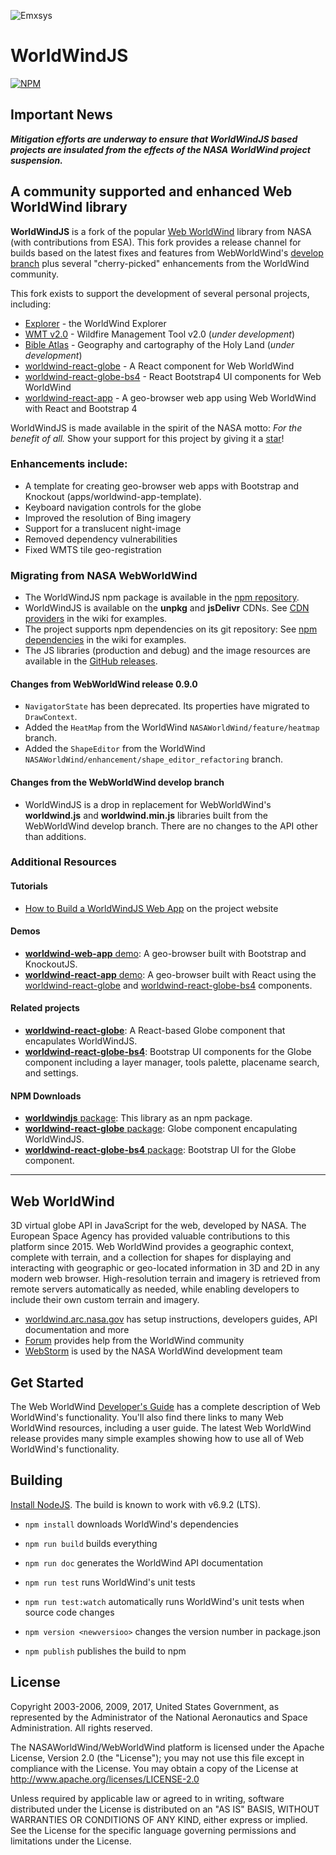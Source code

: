 ![Emxsys](docs/emxsys_logo.png)

# WorldWindJS
[![NPM](https://img.shields.io/npm/v/worldwindjs.svg)](https://www.npmjs.com/package/worldwindjs) 

## Important News
***Mitigation efforts are underway to ensure that WorldWindJS based projects are insulated from the effects of the NASA WorldWind project suspension.***

## A community supported and enhanced Web WorldWind library
__WorldWindJS__ is a fork of the popular [Web WorldWind](https://github.com/NASAWorldWind/WebWorldWind)
library from NASA (with contributions from ESA). This fork provides a release channel for builds based on the latest fixes
and features from WebWorldWind's [develop branch](https://github.com/NASAWorldWind/WebWorldWind/commits/develop) plus several "cherry-picked" enhancements from the WorldWind community.

This fork exists to support the development of several personal projects, including:

- [Explorer](https://worldwind.earth/explorer) - the WorldWind Explorer
- [WMT v2.0](https://worldwind.earth/wildfire) -  Wildfire Management Tool v2.0 (_under development_)
- [Bible Atlas](https://viewer.earth/bible-atlas) - Geography and cartography of the Holy Land (_under development_)
- [worldwind-react-globe](https://emxsys.github.io/worldwind-react-globe/) - A React component for Web WorldWind
- [worldwind-react-globe-bs4](https://emxsys.github.io/worldwind-react-globe-bs4/) - React Bootstrap4 UI components for Web WorldWind
- [worldwind-react-app](https://emxsys.github.io/worldwind-react-app/) - A geo-browser web app using Web WorldWind with React and Bootstrap 4 

WorldWindJS is made available in the spirit of the NASA motto: _For the benefit of all._  Show your support for this project by giving it a [star](https://github.com/worldwindearth/worldwindjs/stargazers)!

### Enhancements include:

- A template for creating geo-browser web apps with Bootstrap and Knockout (apps/worldwind-app-template).
- Keyboard navigation controls for the globe
- Improved the resolution of Bing imagery
- Support for a translucent night-image
- Removed dependency vulnerabilities
- Fixed WMTS tile geo-registration 

### Migrating from NASA WebWorldWind

- The WorldWindJS npm package is available in the [npm repository](https://www.npmjs.com/package/worldwindjs).
- WorldWindJS is available on the __unpkg__ and __jsDelivr__ CDNs. See [CDN providers](https://github.com/worldwindearth/worldwindjs/wiki/CDN-providers) in the wiki for examples.
- The project supports npm dependencies on its git repository: See [npm dependencies](https://github.com/worldwindearth/worldwindjs/wiki/npm-dependencies) in the wiki for examples. 
- The JS libraries (production and debug) and the image resources are available in the [GitHub releases](https://github.com/worldwindearth/worldwindjs/releases/latest).


#### Changes from WebWorldWind release 0.9.0
- `NavigatorState` has been deprecated. Its properties have migrated to `DrawContext`.
- Added the `HeatMap` from the WorldWind `NASAWorldWind/feature/heatmap` branch.
- Added the `ShapeEditor` from the WorldWind `NASAWorldWind/enhancement/shape_editor_refactoring` branch.

#### Changes from the WebWorldWind develop branch
- WorldWindJS is a drop in replacement for WebWorldWind's __worldwind.js__ and __worldwind.min.js__ libraries built from the WebWorldWind develop branch. There are no changes to the API other than additions.

### Additional Resources
#### Tutorials
- [How to Build a WorldWindJS Web App](https://worldwindearth.github.io/worldwindjs/) on the project website

#### Demos
- [__worldwind-web-app__ demo](https://worldwindearth.github.io/worldwind-web-app/): A geo-browser built with Bootstrap and KnockoutJS.
- [__worldwind-react-app__ demo](https://emxsys.github.io/worldwind-react-app/): A geo-browser built with React using the [worldwind-react-globe](https://github.com/emxsys/worldwind-react-globe) and [worldwind-react-globe-bs4](https://github.com/emxsys/worldwind-react-globe-bs4) components.

#### Related projects
- __[worldwind-react-globe](https://github.com/emxsys/worldwind-react-globe)__: A React-based Globe component that encapulates WorldWindJS.
- __[worldwind-react-globe-bs4](https://github.com/emxsys/worldwind-react-globe-bs4)__: Bootstrap UI components for the Globe component including a layer manager, tools palette, placename search, and settings.

#### NPM Downloads
- [__worldwindjs__ package](https://www.npmjs.com/package/worldwindjs): This library as an npm package.
- [__worldwind-react-globe__ package](https://www.npmjs.com/package/worldwind-react-globe): Globe component encapulating WorldWindJS.
- [__worldwind-react-globe-bs4__ package](https://www.npmjs.com/package/worldwind-react-globe-bs4): Bootstrap UI for the Globe component.

---

## Web WorldWind

3D virtual globe API in JavaScript for the web, developed by NASA. The European Space Agency has provided valuable
contributions to this platform since 2015. Web WorldWind provides a geographic context, complete with terrain, and a
collection for shapes for displaying and interacting with geographic or geo-located information in 3D and 2D in any
modern web browser. High-resolution terrain and imagery is retrieved from remote servers automatically as needed, while
enabling developers to include their own custom terrain and imagery.

- [worldwind.arc.nasa.gov](https://worldwind.arc.nasa.gov) has setup instructions, developers guides, API documentation and more
- [Forum](https://forum.worldwindcentral.com) provides help from the WorldWind community
- [WebStorm](https://www.jetbrains.com/webstorm) is used by the NASA WorldWind development team

## Get Started

The Web WorldWind [Developer's Guide](https://worldwind.arc.nasa.gov/web) has a complete description of Web WorldWind's
functionality. You'll also find there links to many Web WorldWind resources, including a user guide. The latest
Web WorldWind release provides many simple examples showing how to use all of Web WorldWind's functionality.

## Building

[Install NodeJS](https://nodejs.org). The build is known to work with v6.9.2 (LTS).

- `npm install` downloads WorldWind's dependencies

- `npm run build` builds everything

- `npm run doc` generates the WorldWind API documentation

- `npm run test` runs WorldWind's unit tests

- `npm run test:watch` automatically runs WorldWind's unit tests when source code changes

- `npm version <newversioo>` changes the version number in package.json

- `npm publish` publishes the build to npm

## License

Copyright 2003-2006, 2009, 2017, United States Government, as represented by the Administrator of the
National Aeronautics and Space Administration. All rights reserved.

The NASAWorldWind/WebWorldWind platform is licensed under the Apache License, Version 2.0 (the "License");
you may not use this file except in compliance with the License.
You may obtain a copy of the License at http://www.apache.org/licenses/LICENSE-2.0

Unless required by applicable law or agreed to in writing, software
distributed under the License is distributed on an "AS IS" BASIS,
WITHOUT WARRANTIES OR CONDITIONS OF ANY KIND, either express or implied.
See the License for the specific language governing permissions and
limitations under the License.
